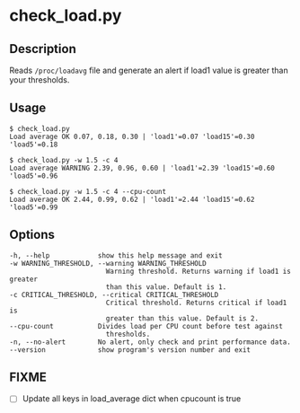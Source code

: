 # check_load.py

## Description

Reads `/proc/loadavg` file and generate an alert if load1 value is greater
than your thresholds.


## Usage

    $ check_load.py
    Load average OK 0.07, 0.18, 0.30 | 'load1'=0.07 'load15'=0.30 'load5'=0.18

    $ check_load.py -w 1.5 -c 4
    Load average WARNING 2.39, 0.96, 0.60 | 'load1'=2.39 'load15'=0.60 'load5'=0.96

    $ check_load.py -w 1.5 -c 4 --cpu-count
    Load average OK 2.44, 0.99, 0.62 | 'load1'=2.44 'load15'=0.62 'load5'=0.99


## Options

	-h, --help            show this help message and exit
	-w WARNING_THRESHOLD, --warning WARNING_THRESHOLD
							Warning threshold. Returns warning if load1 is greater
							than this value. Default is 1.
	-c CRITICAL_THRESHOLD, --critical CRITICAL_THRESHOLD
							Critical threshold. Returns critical if load1 is
							greater than this value. Default is 2.
	--cpu-count           Divides load per CPU count before test against
							thresholds.
	-n, --no-alert        No alert, only check and print performance data.
	--version             show program's version number and exit


## FIXME

- [ ] Update all keys in load_average dict when cpucount is true
